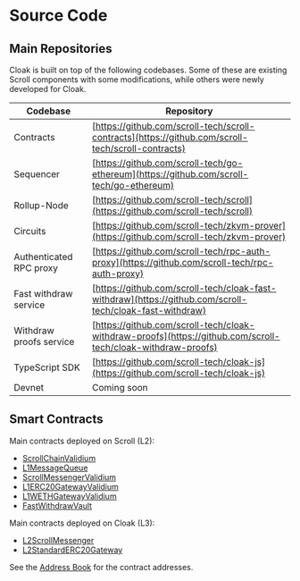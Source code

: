 # Source Code

## Main Repositories

Cloak is built on top of the following codebases.
Some of these are existing Scroll components with some modifications, while others were newly developed for Cloak.

| Codebase                 | Repository                                                                                                   |
| ------------------------ | ------------------------------------------------------------------------------------------------------------ |
| Contracts                | [https://github.com/scroll-tech/scroll-contracts](https://github.com/scroll-tech/scroll-contracts)           |
| Sequencer                | [https://github.com/scroll-tech/go-ethereum](https://github.com/scroll-tech/go-ethereum)                     |
| Rollup-Node              | [https://github.com/scroll-tech/scroll](https://github.com/scroll-tech/scroll)                               |
| Circuits                 | [https://github.com/scroll-tech/zkvm-prover](https://github.com/scroll-tech/zkvm-prover)                     |
| Authenticated RPC proxy  | [https://github.com/scroll-tech/rpc-auth-proxy](https://github.com/scroll-tech/rpc-auth-proxy)               |
| Fast withdraw service    | [https://github.com/scroll-tech/cloak-fast-withdraw](https://github.com/scroll-tech/cloak-fast-withdraw)     |
| Withdraw proofs service  | [https://github.com/scroll-tech/cloak-withdraw-proofs](https://github.com/scroll-tech/cloak-withdraw-proofs) |
| TypeScript SDK           | [https://github.com/scroll-tech/cloak-js](https://github.com/scroll-tech/cloak-js)                           |
| Devnet                   | Coming soon                                                                                                  |


## Smart Contracts

Main contracts deployed on Scroll (L2):

- [ScrollChainValidium](https://github.com/scroll-tech/scroll-contracts/blob/main/src/validium/ScrollChainValidium.sol)
- [L1MessageQueue](https://github.com/scroll-tech/scroll-contracts/blob/main/src/L1/rollup/L1MessageQueueV2.sol)
- [ScrollMessengerValidium](https://github.com/scroll-tech/scroll-contracts/blob/main/src/validium/L1ScrollMessengerValidium.sol)
- [L1ERC20GatewayValidium](https://github.com/scroll-tech/scroll-contracts/blob/main/src/validium/L1ERC20GatewayValidium.sol)
- [L1WETHGatewayValidium](https://github.com/scroll-tech/scroll-contracts/blob/main/src/validium/L1WETHGatewayValidium.sol)
- [FastWithdrawVault](https://github.com/scroll-tech/scroll-contracts/blob/main/src/validium/FastWithdrawVault.sol)

Main contracts deployed on Cloak (L3):

- [L2ScrollMessenger](https://github.com/scroll-tech/scroll-contracts/blob/main/src/L2/L2ScrollMessenger.sol)
- [L2StandardERC20Gateway](https://github.com/scroll-tech/scroll-contracts/blob/main/src/L2/gateways/L2StandardERC20Gateway.sol)

See the [Address Book](/integration/address-book) for the contract addresses.